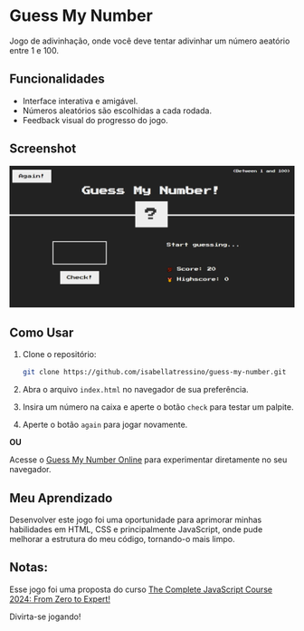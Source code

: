 # Guess My Number

Jogo de adivinhação, onde você deve tentar adivinhar um número aeatório entre 1 e 100.

## Funcionalidades

- Interface interativa e amigável.
- Números aleatórios são escolhidas a cada rodada.
- Feedback visual do progresso do jogo.

## Screenshot

![Captura de tela do Jogo da Forca](images/screenshot.png)

## Como Usar

1. Clone o repositório:

    ```bash
    git clone https://github.com/isabellatressino/guess-my-number.git
    ```
2. Abra o arquivo `index.html` no navegador de sua preferência.
3. Insira um número na caixa e aperte o botão `check` para testar um palpite.
4. Aperte o botão `again` para jogar novamente.

**OU**

Acesse o [Guess My Number Online](https://isabellatressino.github.io/guess-my-number/) para experimentar diretamente no seu navegador.

## Meu Aprendizado

Desenvolver este jogo foi uma oportunidade para aprimorar minhas habilidades em HTML, CSS e principalmente JavaScript, onde pude melhorar a estrutura do meu código, tornando-o mais limpo. 

## Notas:

Esse jogo foi uma proposta do curso [The Complete JavaScript Course 2024: From Zero to Expert!](https://www.udemy.com/course/the-complete-javascript-course/)

Divirta-se jogando!



